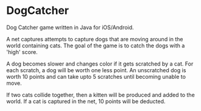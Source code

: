 # DogCatcher

Dog Catcher game written in Java for iOS/Android. 

A net captures attempts to capture dogs that are moving around in the world containing cats. 
The goal of the game is to catch the dogs with a 'high' score. 

A dog becomes slower and changes color if it gets scratched by a cat. For each scratch, a dog will be worth one less point.
An unscratched dog is worth 10 points and can take upto 5 scratches until becoming unable to move. 

If two cats collide together, then a kitten will be produced and added to the world. 
If a cat is captured in the net, 10 points will be deducted. 

